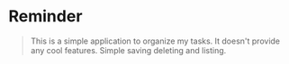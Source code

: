 # Reminder
> This is a simple application to organize my tasks. 
It doesn't provide any cool features. Simple saving deleting and listing.


